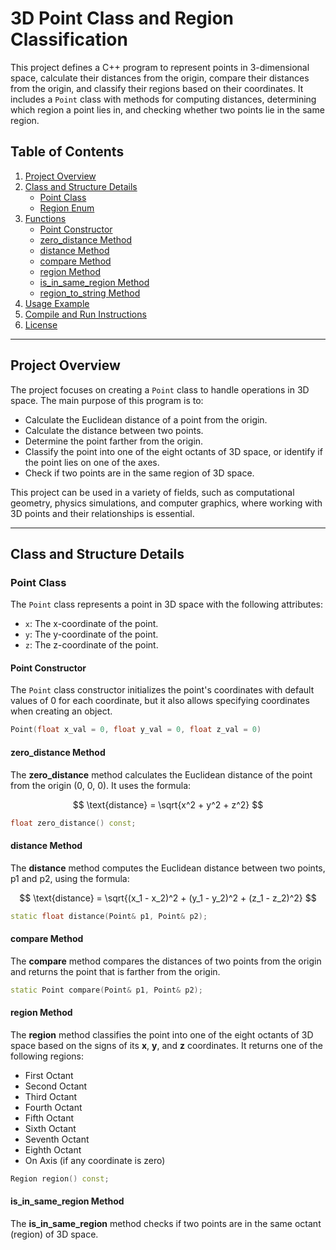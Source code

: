 # 3D Point Class and Region Classification

This project defines a C++ program to represent points in 3-dimensional space, calculate their distances from the origin, compare their distances from the origin, and classify their regions based on their coordinates. It includes a `Point` class with methods for computing distances, determining which region a point lies in, and checking whether two points lie in the same region.

## Table of Contents

1. [Project Overview](#project-overview)
2. [Class and Structure Details](#class-and-structure-details)
   - [Point Class](#point-class)
   - [Region Enum](#region-enum)
3. [Functions](#functions)
   - [Point Constructor](#point-constructor)
   - [zero_distance Method](#zero_distance-method)
   - [distance Method](#distance-method)
   - [compare Method](#compare-method)
   - [region Method](#region-method)
   - [is_in_same_region Method](#is_in_same_region-method)
   - [region_to_string Method](#region_to_string-method)
4. [Usage Example](#usage-example)
5. [Compile and Run Instructions](#compile-and-run-instructions)
6. [License](#license)

---

## Project Overview

The project focuses on creating a `Point` class to handle operations in 3D space. The main purpose of this program is to:

- Calculate the Euclidean distance of a point from the origin.
- Calculate the distance between two points.
- Determine the point farther from the origin.
- Classify the point into one of the eight octants of 3D space, or identify if the point lies on one of the axes.
- Check if two points are in the same region of 3D space.

This project can be used in a variety of fields, such as computational geometry, physics simulations, and computer graphics, where working with 3D points and their relationships is essential.

---

## Class and Structure Details

### Point Class

The `Point` class represents a point in 3D space with the following attributes:

- `x`: The x-coordinate of the point.
- `y`: The y-coordinate of the point.
- `z`: The z-coordinate of the point.

#### Point Constructor
The `Point` class constructor initializes the point's coordinates with default values of 0 for each coordinate, but it also allows specifying coordinates when creating an object.

```cpp
Point(float x_val = 0, float y_val = 0, float z_val = 0)
```
#### zero_distance Method 
The **zero_distance** method calculates the Euclidean distance of the point from the origin (0, 0, 0). It uses the formula:

$$
\text{distance} = \sqrt{x^2 + y^2 + z^2}
$$

```cpp
float zero_distance() const;
```
#### distance Method
The **distance** method computes the Euclidean distance between two points, p1 and p2, using the formula:

$$
\text{distance} = \sqrt{(x_1 - x_2)^2 + (y_1 - y_2)^2 + (z_1 - z_2)^2}
$$

```cpp
static float distance(Point& p1, Point& p2);
```
#### compare Method
The **compare** method compares the distances of two points from the origin and returns the point that is farther from the origin.
```cpp
static Point compare(Point& p1, Point& p2);
```
#### region Method
The **region** method classifies the point into one of the eight octants of 3D space based on the signs of its **x**, **y**, and **z** coordinates. It returns one of the following regions:
- First Octant
- Second Octant
- Third Octant
- Fourth Octant
- Fifth Octant
- Sixth Octant
- Seventh Octant
- Eighth Octant
- On Axis (if any coordinate is zero)

```cpp
Region region() const;
```
#### is_in_same_region Method 
The **is_in_same_region** method checks if two points are in the same octant (region) of 3D space.






